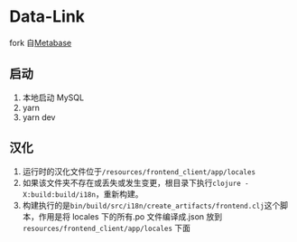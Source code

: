# Data-Link

fork 自[Metabase](https://github.com/metabase/metabase/tree/master)

## 启动

1. 本地启动 MySQL
2. yarn
3. yarn dev

## 汉化

1. 运行时的汉化文件位于`/resources/frontend_client/app/locales`
2. 如果该文件夹不存在或丢失或发生变更，根目录下执行`clojure -X:build:build/i18n`，重新构建。
3. 构建执行的是`bin/build/src/i18n/create_artifacts/frontend.clj`这个脚本，作用是将 locales 下的所有.po 文件编译成.json 放到 `resources/frontend_client/app/locales` 下面
